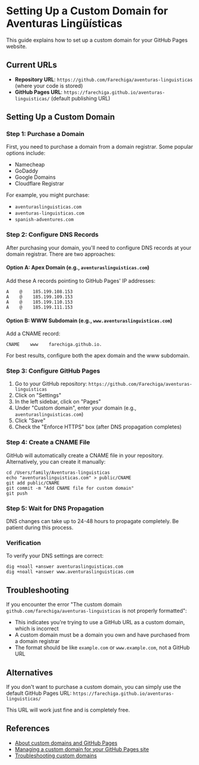 # Setting Up a Custom Domain for Aventuras Lingüísticas

This guide explains how to set up a custom domain for your GitHub Pages website.

## Current URLs

- **Repository URL**: `https://github.com/Farechiga/aventuras-linguisticas` (where your code is stored)
- **GitHub Pages URL**: `https://farechiga.github.io/aventuras-linguisticas/` (default publishing URL)

## Setting Up a Custom Domain

### Step 1: Purchase a Domain

First, you need to purchase a domain from a domain registrar. Some popular options include:
- Namecheap
- GoDaddy
- Google Domains
- Cloudflare Registrar

For example, you might purchase:
- `aventuraslinguisticas.com`
- `aventuras-linguisticas.com`
- `spanish-adventures.com`

### Step 2: Configure DNS Records

After purchasing your domain, you'll need to configure DNS records at your domain registrar. There are two approaches:

#### Option A: Apex Domain (e.g., `aventuraslinguisticas.com`)

Add these A records pointing to GitHub Pages' IP addresses:
```
A    @    185.199.108.153
A    @    185.199.109.153
A    @    185.199.110.153
A    @    185.199.111.153
```

#### Option B: WWW Subdomain (e.g., `www.aventuraslinguisticas.com`)

Add a CNAME record:
```
CNAME    www    farechiga.github.io.
```

For best results, configure both the apex domain and the www subdomain.

### Step 3: Configure GitHub Pages

1. Go to your GitHub repository: `https://github.com/Farechiga/aventuras-linguisticas`
2. Click on "Settings"
3. In the left sidebar, click on "Pages"
4. Under "Custom domain", enter your domain (e.g., `aventuraslinguisticas.com`)
5. Click "Save"
6. Check the "Enforce HTTPS" box (after DNS propagation completes)

### Step 4: Create a CNAME File

GitHub will automatically create a CNAME file in your repository. Alternatively, you can create it manually:

```
cd /Users/family/Aventuras-linguisticas
echo "aventuraslinguisticas.com" > public/CNAME
git add public/CNAME
git commit -m "Add CNAME file for custom domain"
git push
```

### Step 5: Wait for DNS Propagation

DNS changes can take up to 24-48 hours to propagate completely. Be patient during this process.

### Verification

To verify your DNS settings are correct:

```
dig +noall +answer aventuraslinguisticas.com
dig +noall +answer www.aventuraslinguisticas.com
```

## Troubleshooting

If you encounter the error "The custom domain `github.com/farechiga/aventuras-linguisticas` is not properly formatted":

- This indicates you're trying to use a GitHub URL as a custom domain, which is incorrect
- A custom domain must be a domain you own and have purchased from a domain registrar
- The format should be like `example.com` or `www.example.com`, not a GitHub URL

## Alternatives

If you don't want to purchase a custom domain, you can simply use the default GitHub Pages URL:
`https://farechiga.github.io/aventuras-linguisticas/`

This URL will work just fine and is completely free.

## References

- [About custom domains and GitHub Pages](https://docs.github.com/en/pages/configuring-a-custom-domain-for-your-github-pages-site/about-custom-domains-and-github-pages)
- [Managing a custom domain for your GitHub Pages site](https://docs.github.com/en/pages/configuring-a-custom-domain-for-your-github-pages-site/managing-a-custom-domain-for-your-github-pages-site)
- [Troubleshooting custom domains](https://docs.github.com/en/pages/configuring-a-custom-domain-for-your-github-pages-site/troubleshooting-custom-domains-and-github-pages)